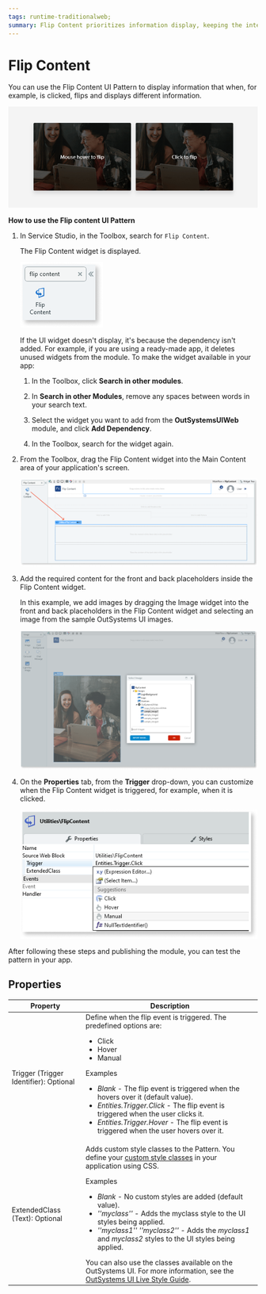```yaml
---
tags: runtime-traditionalweb; 
summary: Flip Content prioritizes information display, keeping the interface uncluttered.
---
```


# Flip Content

 You can use the Flip Content UI Pattern to display information that when, for example, is clicked, flips and displays different information.

![](<images/flipcontent-1.gif?width=500>)

**How to use the Flip content UI Pattern**

1. In Service Studio, in the Toolbox, search for `Flip Content`.

    The Flip Content widget is displayed.

    ![](<images/flipcontent-2-ss.png>)

    If the UI widget doesn't display, it's because the dependency isn't added. For example, if you are using a ready-made app, it deletes unused widgets from the module. To make the widget available in your app:

    1. In the Toolbox, click **Search in other modules**.

    1. In **Search in other Modules**, remove any spaces between words in your search text.
    
    1. Select the widget you want to add from the **OutSystemsUIWeb** module, and click **Add Dependency**. 
    
    1. In the Toolbox, search for the widget again.

1. From the Toolbox, drag the Flip Content widget into the Main Content area of your application's screen.

    ![](<images/flipcontent-3-ss.png>)

1. Add the required content for the front and back placeholders inside the Flip Content widget.

    In this example, we add images by dragging the Image widget into the front and back placeholders in the Flip Content widget and selecting an image from the sample OutSystems UI images.

    ![](<images/flipcontent-4-ss.png>)

1. On the **Properties** tab, from the **Trigger** drop-down, you can customize when the Flip Content widget is triggered, for example, when it is clicked.  

    ![](<images/flipcontent-5-ss.png>)

After following these steps and publishing the module, you can test the pattern in your app.

## Properties

| **Property** |  **Description** |
|---|---|
| Trigger (Trigger Identifier): Optional  | Define when the flip event is triggered. The predefined options are:<p><ul><li>Click</li><li>Hover</li><li>Manual</li></ul></p><p>Examples <ul><li>_Blank_ - The flip event is triggered when the hovers over it (default value).</li><li>_Entities.Trigger.Click_ - The flip event is triggered when the user clicks it.</li><li>_Entities.Trigger.Hover_ -  The flip event is triggered when the user hovers over it.</li></ul></p> |  
| ExtendedClass (Text): Optional  | Adds custom style classes to the Pattern. You define your [custom style classes](../../../../../develop/ui/look-feel/css.md) in your application using CSS. <p>Examples <ul><li>_Blank_ - No custom styles are added (default value).</li><li>_''myclass''_ - Adds the myclass style to the UI styles being applied.</li><li>_''myclass1'' ''myclass2''_ - Adds the _myclass1_ and _myclass2_ styles to the UI styles being applied.</li></ul></p>You can also use the classes available on the OutSystems UI. For more information, see the [OutSystems UI Live Style Guide](https://outsystemsui.outsystems.com/StyleGuidePreview/Styles). |  
